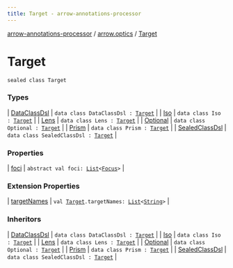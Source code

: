 ```yaml
---
title: Target - arrow-annotations-processor
---
```


[arrow-annotations-processor](../../index.html) / [arrow.optics](../index.html) / [Target](./index.html)

# Target

`sealed class Target`

### Types

| [DataClassDsl](-data-class-dsl/index.html) | `data class DataClassDsl : `[`Target`](./index.html) |
| [Iso](-iso/index.html) | `data class Iso : `[`Target`](./index.html) |
| [Lens](-lens/index.html) | `data class Lens : `[`Target`](./index.html) |
| [Optional](-optional/index.html) | `data class Optional : `[`Target`](./index.html) |
| [Prism](-prism/index.html) | `data class Prism : `[`Target`](./index.html) |
| [SealedClassDsl](-sealed-class-dsl/index.html) | `data class SealedClassDsl : `[`Target`](./index.html) |

### Properties

| [foci](foci.html) | `abstract val foci: `[`List`](https://kotlinlang.org/api/latest/jvm/stdlib/kotlin.collections/-list/index.html)`<`[`Focus`](../-focus/index.html)`>` |

### Extension Properties

| [targetNames](../target-names.html) | `val `[`Target`](./index.html)`.targetNames: `[`List`](https://kotlinlang.org/api/latest/jvm/stdlib/kotlin.collections/-list/index.html)`<`[`String`](https://kotlinlang.org/api/latest/jvm/stdlib/kotlin/-string/index.html)`>` |

### Inheritors

| [DataClassDsl](-data-class-dsl/index.html) | `data class DataClassDsl : `[`Target`](./index.html) |
| [Iso](-iso/index.html) | `data class Iso : `[`Target`](./index.html) |
| [Lens](-lens/index.html) | `data class Lens : `[`Target`](./index.html) |
| [Optional](-optional/index.html) | `data class Optional : `[`Target`](./index.html) |
| [Prism](-prism/index.html) | `data class Prism : `[`Target`](./index.html) |
| [SealedClassDsl](-sealed-class-dsl/index.html) | `data class SealedClassDsl : `[`Target`](./index.html) |

